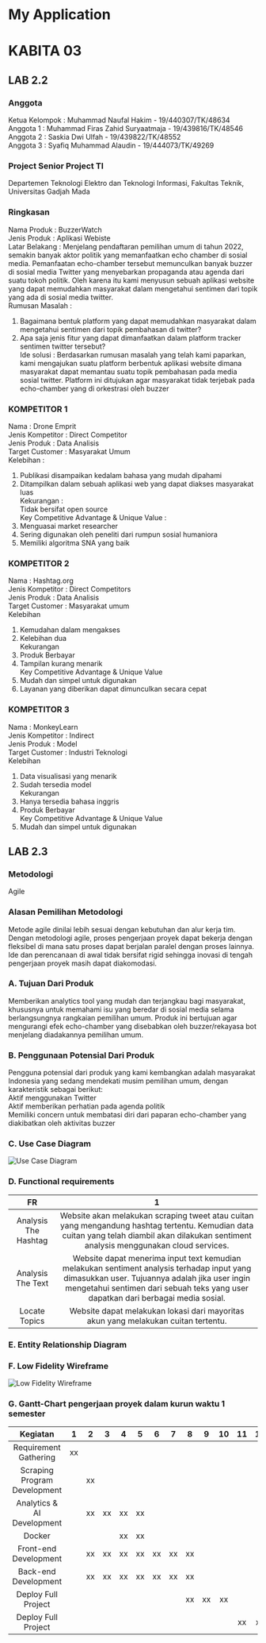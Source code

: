 # My Application

# KABITA 03

## LAB 2.2

### Anggota
Ketua Kelompok : Muhammad Naufal Hakim - 19/440307/TK/48634<br/>
Anggota 1 : Muhammad Firas Zahid Suryaatmaja - 19/439816/TK/48546<br/>
Anggota 2 : Saskia Dwi Ulfah - 19/439822/TK/48552<br/>
Anggota 3 : Syafiq Muhammad Alaudin - 19/444073/TK/49269<br/>

### Project Senior Project TI 
Departemen Teknologi Elektro dan Teknologi Informasi, Fakultas Teknik, 
Universitas Gadjah Mada

### Ringkasan
Nama Produk : BuzzerWatch <br/>
Jenis Produk : Aplikasi Webiste <br/>
Latar Belakang :  Menjelang pendaftaran pemilihan umum di tahun 2022, semakin banyak aktor politik yang memanfaatkan echo chamber di sosial media. Pemanfaatan echo-chamber tersebut memunculkan banyak buzzer di sosial media Twitter yang menyebarkan propaganda atau agenda dari suatu tokoh politik. Oleh karena itu kami menyusun sebuah aplikasi website yang dapat memudahkan masyarakat dalam mengetahui sentimen dari topik yang ada di sosial media twitter. <br/>
Rumusan Masalah : <br/>
1. Bagaimana bentuk platform yang dapat memudahkan masyarakat dalam mengetahui sentimen dari topik pembahasan di twitter?<br/>
2. Apa saja jenis fitur yang dapat dimanfaatkan dalam platform tracker sentimen twitter tersebut?<br/>
Ide solusi : Berdasarkan rumusan masalah yang telah kami paparkan, kami mengajukan suatu platform berbentuk aplikasi website dimana masyarakat dapat memantau suatu topik pembahasan pada media sosial twitter. Platform ini ditujukan agar masyarakat tidak terjebak pada echo-chamber yang di orkestrasi oleh buzzer<br/>

### KOMPETITOR 1 <br/>
Nama : Drone Emprit <br/>
Jenis Kompetitor : Direct Competitor<br/>
Jenis Produk : Data Analisis<br/>
Target Customer : Masyarakat Umum<br/>
Kelebihan : <br/>
1. Publikasi disampaikan kedalam bahasa yang mudah dipahami<br/>
2. Ditampilkan dalam sebuah aplikasi web yang dapat diakses masyarakat luas<br/>
Kekurangan :<br/>
Tidak bersifat open source <br/>
Key Competitive Advantage & Unique Value :<br/>
1. Menguasai market researcher<br/>
2. Sering digunakan oleh peneliti dari rumpun sosial humaniora<br/>
3. Memiliki algoritma SNA yang baik<br/>
 
### KOMPETITOR 2<br/>
Nama : Hashtag.org<br/>
Jenis Kompetitor : Direct Competitors<br/>
Jenis Produk : Data Analisis<br/>
Target Customer : Masyarakat umum <br/>
Kelebihan<br/>
1. Kemudahan dalam mengakses<br/>
2. Kelebihan dua<br/>
Kekurangan<br/>
2. Produk Berbayar<br/>
3. Tampilan kurang menarik<br/>
Key Competitive Advantage & Unique Value<br/>
1. Mudah dan simpel untuk digunakan<br/>
2. Layanan yang diberikan dapat dimunculkan secara cepat<br/>

### KOMPETITOR 3 <br/>
Nama : MonkeyLearn<br/>
Jenis Kompetitor : Indirect<br/>
Jenis Produk : Model <br/>
Target Customer : Industri Teknologi<br/>
Kelebihan<br/>
1. Data visualisasi yang menarik<br/>
2. Sudah tersedia model<br/>
Kekurangan<br/>
1. Hanya tersedia bahasa inggris<br/>
2. Produk Berbayar<br/>
Key Competitive Advantage & Unique Value<br/>
1. Mudah dan simpel untuk digunakan<br/>


## LAB 2.3

### Metodologi
Agile <br/>

### Alasan Pemilihan Metodologi
Metode agile dinilai lebih sesuai dengan kebutuhan dan alur kerja tim. Dengan metodologi agile, proses pengerjaan proyek dapat bekerja dengan fleksibel di mana satu proses dapat berjalan paralel dengan proses lainnya. Ide dan perencanaan di awal tidak bersifat rigid sehingga inovasi di tengah pengerjaan proyek masih dapat diakomodasi. <br/>

### A. Tujuan Dari Produk
Memberikan analytics tool yang mudah dan terjangkau bagi masyarakat,  khususnya untuk memahami isu yang beredar di sosial media selama berlangsungnya rangkaian pemilihan umum. Produk ini bertujuan agar mengurangi efek echo-chamber yang disebabkan oleh buzzer/rekayasa bot menjelang diadakannya pemilihan umum. <br/>

### B. Penggunaan Potensial Dari Produk
Pengguna potensial dari produk yang kami kembangkan adalah masyarakat Indonesia yang sedang mendekati musim pemilihan umum, dengan karakteristik sebagai berikut:<br/>
Aktif menggunakan Twitter<br/>
Aktif memberikan perhatian pada agenda politik<br/>
Memiliki concern untuk membatasi diri dari paparan echo-chamber yang diakibatkan oleh aktivitas buzzer<br/>

### C. Use Case Diagram
![Use Case Diagram](https://drive.google.com/uc?export=view&id=1Q6-lRxxAr9cB92YE8x3CxQTbQ-SRlmPd)

### D. Functional requirements
| FR | 1 |
| :---: | :---: |
| Analysis The Hashtag | Website akan melakukan scraping tweet atau cuitan yang mengandung hashtag tertentu. Kemudian data cuitan yang telah diambil akan dilakukan sentiment analysis menggunakan cloud services. |
| Analysis The Text | Website dapat menerima input text kemudian melakukan sentiment analysis terhadap input yang dimasukkan user. Tujuannya adalah jika user ingin mengetahui sentimen dari sebuah teks yang user dapatkan dari berbagai media sosial. |
| Locate Topics | Website dapat melakukan lokasi dari mayoritas akun yang melakukan cuitan tertentu. |

### E. Entity Relationship Diagram

### F. Low Fidelity Wireframe
![Low Fidelity Wireframe](https://drive.google.com/uc?export=view&id=1YYDL9Jk7FpfU-NpivL5LGxhANt2-PG9c)

### G. Gantt-Chart pengerjaan proyek dalam kurun waktu 1 semester

| Kegiatan | 1 | 2 | 3 | 4 | 5 | 6 | 7 | 8 | 9 | 10 | 11 | 12 |
| :---: | :---: | :---: | :---: | :---: | :---: | :---: | :---: | :---: | :---: | :---: | :---: | :---: |
| Requirement Gathering | xx | | | | | | | | | | | |
| Scraping Program Development |  | xx | | | | | | | | | | |
| Analytics & AI Development | | xx | xx | xx | xx | | | | | | | |
| Docker | | | | xx | xx | | | | | | | |
| Front-end Development | | xx | xx | xx | xx | xx | xx | xx | | | | |
| Back-end Development | | xx | xx | xx | xx | xx | xx | xx | | | | |
| Deploy Full Project | | | | | | | | xx | xx | xx | | |
| Deploy Full Project | | | | | | | | | | | xx | xx |
